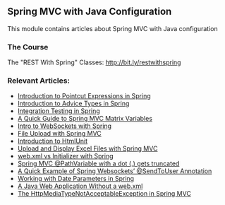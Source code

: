 ## Spring MVC with Java Configuration

This module contains articles about Spring MVC with Java configuration

### The Course

The "REST With Spring" Classes: http://bit.ly/restwithspring

### Relevant Articles: 
- [Introduction to Pointcut Expressions in Spring](http://www.baeldung.com/spring-aop-pointcut-tutorial)
- [Introduction to Advice Types in Spring](http://www.baeldung.com/spring-aop-advice-tutorial)
- [Integration Testing in Spring](http://www.baeldung.com/integration-testing-in-spring)
- [A Quick Guide to Spring MVC Matrix Variables](http://www.baeldung.com/spring-mvc-matrix-variables)
- [Intro to WebSockets with Spring](http://www.baeldung.com/websockets-spring)
- [File Upload with Spring MVC](http://www.baeldung.com/spring-file-upload)
- [Introduction to HtmlUnit](http://www.baeldung.com/htmlunit)
- [Upload and Display Excel Files with Spring MVC](http://www.baeldung.com/spring-mvc-excel-files)
- [web.xml vs Initializer with Spring](http://www.baeldung.com/spring-xml-vs-java-config)
- [Spring MVC @PathVariable with a dot (.) gets truncated](http://www.baeldung.com/spring-mvc-pathvariable-dot)
- [A Quick Example of Spring Websockets’ @SendToUser Annotation](http://www.baeldung.com/spring-websockets-sendtouser)
- [Working with Date Parameters in Spring](https://www.baeldung.com/spring-date-parameters)
- [A Java Web Application Without a web.xml](https://www.baeldung.com/java-web-app-without-web-xml)
- [The HttpMediaTypeNotAcceptableException in Spring MVC](https://www.baeldung.com/spring-httpmediatypenotacceptable)
